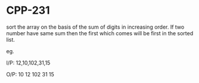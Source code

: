 # CPP-231
sort the array on the basis of the sum of digits in increasing order. If two number have same sum then the first which comes will be first in the sorted list.







eg. 

I/P:  12,10,102,31,15

O/P: 10 12 102 31 15 
